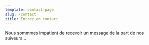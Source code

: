 ```yaml
---
template: contact-page
slug: /contact
title: Entrez en contact
---
```


Nous sommmes impatient de recevoir un message de la part de nos suiveurs...
